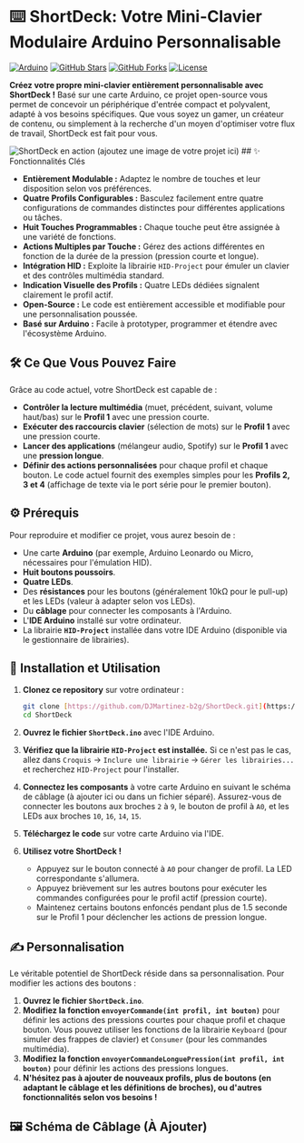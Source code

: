 # ⌨️ ShortDeck: Votre Mini-Clavier Modulaire Arduino Personnalisable

[![Arduino](https://img.shields.io/badge/Arduino-CC0000?style=for-the-badge&logo=arduino&logoColor=white)](https://www.arduino.cc/)
[![GitHub Stars](https://img.shields.io/github/stars/DJMartinez-b2g/ShortDeck?style=social)](https://github.com/DJMartinez-b2g/ShortDeck)
[![GitHub Forks](https://img.shields.io/github/forks/DJMartinez-b2g/ShortDeck?style=social)](https://github.com/DJMartinez-b2g/ShortDeck)
[![License](https://img.shields.io/github/license/DJMartinez-b2g/ShortDeck)](LICENSE)

**Créez votre propre mini-clavier entièrement personnalisable avec ShortDeck !** Basé sur une carte Arduino, ce projet open-source vous permet de concevoir un périphérique d'entrée compact et polyvalent, adapté à vos besoins spécifiques. Que vous soyez un gamer, un créateur de contenu, ou simplement à la recherche d'un moyen d'optimiser votre flux de travail, ShortDeck est fait pour vous.

![ShortDeck en action (ajoutez une image de votre projet ici)](./images/shortdeck_example.jpg) ## ✨ Fonctionnalités Clés

* **Entièrement Modulable :** Adaptez le nombre de touches et leur disposition selon vos préférences.
* **Quatre Profils Configurables :** Basculez facilement entre quatre configurations de commandes distinctes pour différentes applications ou tâches.
* **Huit Touches Programmables :** Chaque touche peut être assignée à une variété de fonctions.
* **Actions Multiples par Touche :** Gérez des actions différentes en fonction de la durée de la pression (pression courte et longue).
* **Intégration HID :** Exploite la librairie `HID-Project` pour émuler un clavier et des contrôles multimédia standard.
* **Indication Visuelle des Profils :** Quatre LEDs dédiées signalent clairement le profil actif.
* **Open-Source :** Le code est entièrement accessible et modifiable pour une personnalisation poussée.
* **Basé sur Arduino :** Facile à prototyper, programmer et étendre avec l'écosystème Arduino.

## 🛠️ Ce Que Vous Pouvez Faire

Grâce au code actuel, votre ShortDeck est capable de :

* **Contrôler la lecture multimédia** (muet, précédent, suivant, volume haut/bas) sur le **Profil 1** avec une pression courte.
* **Exécuter des raccourcis clavier** (sélection de mots) sur le **Profil 1** avec une pression courte.
* **Lancer des applications** (mélangeur audio, Spotify) sur le **Profil 1** avec une **pression longue**.
* **Définir des actions personnalisées** pour chaque profil et chaque bouton. Le code actuel fournit des exemples simples pour les **Profils 2, 3 et 4** (affichage de texte via le port série pour le premier bouton).

## ⚙️ Prérequis

Pour reproduire et modifier ce projet, vous aurez besoin de :

* Une carte **Arduino** (par exemple, Arduino Leonardo ou Micro, nécessaires pour l'émulation HID).
* **Huit boutons poussoirs**.
* **Quatre LEDs**.
* Des **résistances** pour les boutons (généralement 10kΩ pour le pull-up) et les LEDs (valeur à adapter selon vos LEDs).
* Du **câblage** pour connecter les composants à l'Arduino.
* L'**IDE Arduino** installé sur votre ordinateur.
* La librairie **`HID-Project`** installée dans votre IDE Arduino (disponible via le gestionnaire de librairies).

## 🚀 Installation et Utilisation

1.  **Clonez ce repository** sur votre ordinateur :
    ```bash
    git clone [https://github.com/DJMartinez-b2g/ShortDeck.git](https://github.com/DJMartinez-b2g/ShortDeck.git)
    cd ShortDeck
    ```

2.  **Ouvrez le fichier `ShortDeck.ino`** avec l'IDE Arduino.

3.  **Vérifiez que la librairie `HID-Project` est installée.** Si ce n'est pas le cas, allez dans `Croquis` -> `Inclure une librairie` -> `Gérer les librairies...` et recherchez `HID-Project` pour l'installer.

4.  **Connectez les composants** à votre carte Arduino en suivant le schéma de câblage (à ajouter ici ou dans un fichier séparé). Assurez-vous de connecter les boutons aux broches `2` à `9`, le bouton de profil à `A0`, et les LEDs aux broches `10`, `16`, `14`, `15`.

5.  **Téléchargez le code** sur votre carte Arduino via l'IDE.

6.  **Utilisez votre ShortDeck !**
    * Appuyez sur le bouton connecté à `A0` pour changer de profil. La LED correspondante s'allumera.
    * Appuyez brièvement sur les autres boutons pour exécuter les commandes configurées pour le profil actif (pression courte).
    * Maintenez certains boutons enfoncés pendant plus de 1.5 seconde sur le Profil 1 pour déclencher les actions de pression longue.

## ✍️ Personnalisation

Le véritable potentiel de ShortDeck réside dans sa personnalisation. Pour modifier les actions des boutons :

1.  **Ouvrez le fichier `ShortDeck.ino`**.
2.  **Modifiez la fonction `envoyerCommande(int profil, int bouton)`** pour définir les actions des pressions courtes pour chaque profil et chaque bouton. Vous pouvez utiliser les fonctions de la librairie `Keyboard` (pour simuler des frappes de clavier) et `Consumer` (pour les commandes multimédia).
3.  **Modifiez la fonction `envoyerCommandeLonguePression(int profil, int bouton)`** pour définir les actions des pressions longues.
4.  **N'hésitez pas à ajouter de nouveaux profils, plus de boutons (en adaptant le câblage et les définitions de broches), ou d'autres fonctionnalités selon vos besoins !**

## 🖼️ Schéma de Câblage (À Ajouter)
